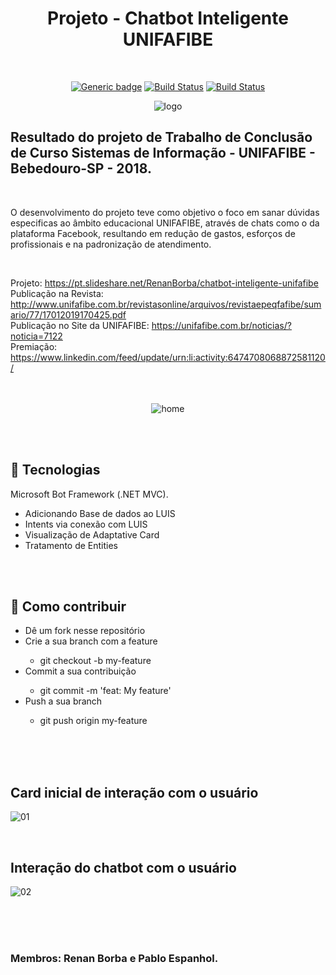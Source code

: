 <div align="center">

# Projeto - Chatbot Inteligente UNIFAFIBE

</div>

<br>

<div align="center">
  
[![Generic badge](https://img.shields.io/badge/Made%20by-Renan%20Borba,%20Pablo%20Espanhol-purple.svg)](https://shields.io/) [![Build Status](https://img.shields.io/github/stars/RenanBorba/proj-chatbot.svg)](https://github.com/RenanBorba/proj-chatbot) [![Build Status](https://img.shields.io/github/forks/RenanBorba/proj-chatbot.svg)](https://github.com/RenanBorba/proj-chatbot)
  
![logo](https://user-images.githubusercontent.com/48495838/130834278-4f00df48-5574-4e67-b04e-72885937a385.png)

</div>

## Resultado do projeto de Trabalho de Conclusão de Curso Sistemas de Informação - UNIFAFIBE - Bebedouro-SP - 2018. 
<br>

O desenvolvimento do projeto teve como objetivo o foco em sanar dúvidas especificas ao âmbito educacional UNIFAFIBE, através de chats como o da plataforma Facebook, resultando em redução de gastos, esforços de profissionais e na padronização de atendimento.</p>

<br>

Projeto: https://pt.slideshare.net/RenanBorba/chatbot-inteligente-unifafibe <br>
Publicação na Revista: http://www.unifafibe.com.br/revistasonline/arquivos/revistaepeqfafibe/sumario/77/17012019170425.pdf <br>
Publicação no Site da UNIFAFIBE: https://unifafibe.com.br/noticias/?noticia=7122 <br>
Premiação: https://www.linkedin.com/feed/update/urn:li:activity:6474708068872581120/ <br>
<br><br>

<div align="center">
  
![home](https://user-images.githubusercontent.com/48495838/127673997-b58c756d-2bc4-4ba7-a404-a5186d2e3287.png)

</div>

<br><br>

## :rocket: Tecnologias
Microsoft Bot Framework (.NET MVC).
<ul>
  <li>Adicionando Base de dados ao LUIS</li>
  <li>Intents via conexão com LUIS</li>
  <li>Visualização de Adaptative Card</li>
  <li>Tratamento de Entities</li>
</ul>

<br><br>

## :punch: Como contribuir
<ul>
  <li>Dê um fork nesse repositório</li>
  <li>Crie a sua branch com a feature</li>
    <ul>
      <li>git checkout -b my-feature</li>
    </ul>
  <li>Commit a sua contribuição</li>
    <ul>
      <li>git commit -m 'feat: My feature'</li>
    </ul>
  <li>Push a sua branch</li>
    <ul>
      <li>git push origin my-feature</li>
    </ul>
</ul>
<br><br><br>

## Card inicial de interação com o usuário

![01](https://user-images.githubusercontent.com/48495838/54566949-11e88180-49b1-11e9-9792-956a31b6a1a5.jpg)

<br>

## Interação do chatbot com o usuário

![02](https://user-images.githubusercontent.com/48495838/54567190-c8e4fd00-49b1-11e9-8af1-e14c7be1e8b6.jpg)

<br><br><br>

### Membros: Renan Borba e Pablo Espanhol.

